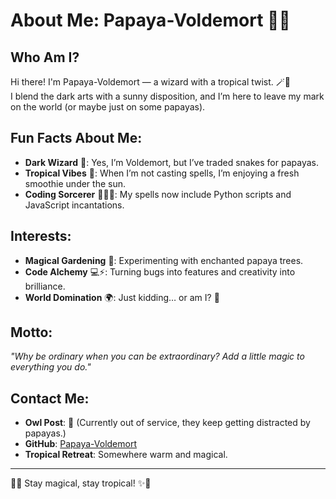 # About Me: Papaya-Voldemort 🧙🍍

## Who Am I?
Hi there! I'm Papaya-Voldemort — a wizard with a tropical twist. 🪄🍹  
I blend the dark arts with a sunny disposition, and I’m here to leave my mark on the world (or maybe just on some papayas).  

## Fun Facts About Me:
- **Dark Wizard** 🖤: Yes, I’m Voldemort, but I’ve traded snakes for papayas.  
- **Tropical Vibes** 🌴: When I’m not casting spells, I’m enjoying a fresh smoothie under the sun.  
- **Coding Sorcerer** 🧑‍💻✨: My spells now include Python scripts and JavaScript incantations.  

## Interests:
- **Magical Gardening** 🌱: Experimenting with enchanted papaya trees.  
- **Code Alchemy** 💻⚡: Turning bugs into features and creativity into brilliance.  
- **World Domination** 🌍: Just kidding… or am I? 👀  

## Motto:
_"Why be ordinary when you can be extraordinary? Add a little magic to everything you do."_  

## Contact Me:
- **Owl Post**: 🦉 (Currently out of service, they keep getting distracted by papayas.)  
- **GitHub**: [Papaya-Voldemort](https://github.com/Papaya-Voldemort)  
- **Tropical Retreat**: Somewhere warm and magical.  

---

🎩✨ Stay magical, stay tropical! ✨🍍
